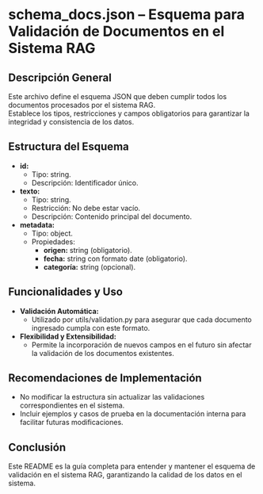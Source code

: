 # schema_docs.json – Esquema para Validación de Documentos en el Sistema RAG

## Descripción General
Este archivo define el esquema JSON que deben cumplir todos los documentos procesados por el sistema RAG.  
Establece los tipos, restricciones y campos obligatorios para garantizar la integridad y consistencia de los datos.

## Estructura del Esquema
- **id:**  
  - Tipo: string.  
  - Descripción: Identificador único.
- **texto:**  
  - Tipo: string.  
  - Restricción: No debe estar vacío.
  - Descripción: Contenido principal del documento.
- **metadata:**  
  - Tipo: object.  
  - Propiedades:  
    - **origen:** string (obligatorio).
    - **fecha:** string con formato date (obligatorio).
    - **categoría:** string (opcional).
  
## Funcionalidades y Uso
- **Validación Automática:**  
  - Utilizado por utils/validation.py para asegurar que cada documento ingresado cumpla con este formato.
- **Flexibilidad y Extensibilidad:**  
  - Permite la incorporación de nuevos campos en el futuro sin afectar la validación de los documentos existentes.

## Recomendaciones de Implementación
- No modificar la estructura sin actualizar las validaciones correspondientes en el sistema.
- Incluir ejemplos y casos de prueba en la documentación interna para facilitar futuras modificaciones.

## Conclusión
Este README es la guía completa para entender y mantener el esquema de validación en el sistema RAG, garantizando la calidad de los datos en el sistema.

